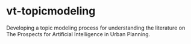 # vt-topicmodeling
Developing a topic modeling process for understanding the literature on The Prospects for Artificial Intelligence in Urban Planning.
